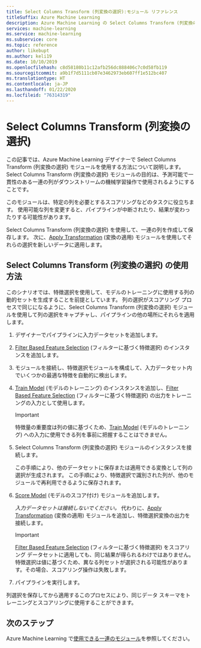 ```yaml
---
title: Select Columns Transform (列変換の選択):モジュール リファレンス
titleSuffix: Azure Machine Learning
description: Azure Machine Learning の Select Columns Transform (列変換の選択) モジュールを使用して、指定されたデータセットと同じ列のサブセットを選択する変換を作成する方法について説明します。
services: machine-learning
ms.service: machine-learning
ms.subservice: core
ms.topic: reference
author: likebupt
ms.author: keli19
ms.date: 10/10/2019
ms.openlocfilehash: c8d58180b11c12afb256dc888406c7c0d58fb119
ms.sourcegitcommit: a9b1f7d5111cb07e3462973eb607ff1e512bc407
ms.translationtype: HT
ms.contentlocale: ja-JP
ms.lasthandoff: 01/22/2020
ms.locfileid: "76314319"
---
```

# <a name="select-columns-transform"></a>Select Columns Transform (列変換の選択)

この記事では、Azure Machine Learning デザイナーで Select Columns Transform (列変換の選択) モジュールを使用する方法について説明します。 Select Columns Transform (列変換の選択) モジュールの目的は、予測可能で一貫性のある一連の列がダウンストリームの機械学習操作で使用されるようにすることです。

このモジュールは、特定の列を必要とするスコアリングなどのタスクに役立ちます。 使用可能な列を変更すると、パイプラインが中断されたり、結果が変わったりする可能性があります。

Select Columns Transform (列変換の選択) を使用して、一連の列を作成して保存します。 次に、[Apply Transformation](apply-transformation.md) (変換の適用) モジュールを使用してそれらの選択を新しいデータに適用します。

## <a name="how-to-use-select-columns-transform"></a>Select Columns Transform (列変換の選択) の使用方法

このシナリオでは、特徴選択を使用して、モデルのトレーニングに使用する列の動的セットを生成することを前提としています。 列の選択がスコアリング プロセスで同じになるように、Select Columns Transform (列変換の選択) モジュールを使用して列の選択をキャプチャし、パイプラインの他の場所にそれらを適用します。

1. デザイナーでパイプラインに入力データセットを追加します。

2. [Filter Based Feature Selection](filter-based-feature-selection.md) (フィルターに基づく特徴選択) のインスタンスを追加します。

3. モジュールを接続し、特徴選択モジュールを構成して、入力データセット内でいくつかの最適な特徴を自動的に検出します。

4. [Train Model](train-model.md) (モデルのトレーニング) のインスタンスを追加し、[Filter Based Feature Selection](filter-based-feature-selection.md) (フィルターに基づく特徴選択) の出力をトレーニングの入力として使用します。

    > [!IMPORTANT]
    > 特徴量の重要度は列の値に基づくため、[Train Model](train-model.md) (モデルのトレーニング) への入力に使用できる列を事前に把握することはできません。  
5. Select Columns Transform (列変換の選択) モジュールのインスタンスを接続します。 

    この手順により、他のデータセットに保存または適用できる変換として列の選択が生成されます。 この手順により、特徴選択で識別された列が、他のモジュールで再利用できるように保存されます。

6. [Score Model](score-model.md) (モデルのスコア付け) モジュールを追加します。 

   *入力データセットは接続しないでください。* 代わりに、[Apply Transformation](apply-transformation.md) (変換の適用) モジュールを追加し、特徴選択変換の出力を接続します。

   > [!IMPORTANT]
   > [Filter Based Feature Selection](filter-based-feature-selection.md) (フィルターに基づく特徴選択) をスコアリング データセットに適用しても、同じ結果が得られるわけではありません。 特徴選択は値に基づくため、異なる列セットが選択される可能性があります。その場合、スコアリング操作は失敗します。
7. パイプラインを実行します。

列選択を保存してから適用するこのプロセスにより、同じデータ スキーマをトレーニングとスコアリングに使用することができます。


## <a name="next-steps"></a>次のステップ

Azure Machine Learning で[使用できる一連のモジュール](module-reference.md)を参照してください。 
